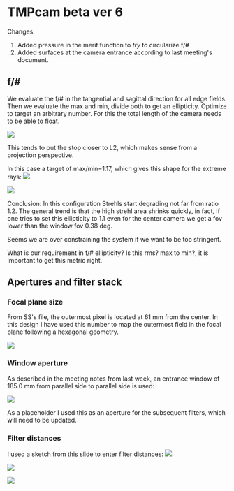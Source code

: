 # TMPcam beta ver 6

 Changes:
1. Added pressure in the merit function to *try* to circularize f/#
2. Added surfaces at the camera entrance according to last meeting's document.

## f/#

We evaluate the f/# in the tangential and sagittal direction for all
edge fields. Then we evaluate the max and min, divide both to get an ellipticity.
Optimize to target an arbitrary number. For this the total length of the
camera needs to be able to float.

![](3DLayout/layout_cam_01.jpg)

This tends to put the stop closer to L2, which makes sense from a projection
perspective.

In this case a target of max/min=1.17, which gives this shape for the extreme
rays:
![](Footprints/L3cam1.png)

![](img/fnumber_uniformity.png)

Conclusion: In this configuration Strehls start degrading not far from ratio 1.2.
The general trend is that the high strehl area shrinks quickly, in fact, if one
tries to set this ellipticity to 1.1 even for the center camera we get a fov
lower than the window fov 0.38 deg.

Seems we are over constraining the system if we want to be too stringent.

What is our requirement in f/# ellipticity? Is this rms? max to min?,
it is important to get this metric right.

## Apertures and filter stack

### Focal plane size
From SS's file, the outermost pixel is located at 61 mm from the center. In
this design I have used this number to map the outermost field in the focal plane
 following a hexagonal geometry.

![](entrance_apertures/focal_plane.png)

### Window aperture

As described in the meeting notes from last week,  an entrance window of
 185.0 mm from parallel side to parallel side is used:

![](entrance_apertures/window.png)

As a placeholder I used this as an aperture for the subsequent filters, which
will need to be updated.

### Filter distances

I used a sketch from this slide to enter filter distances:
![](img/filter_stack.png)

![](img/filter_stack1.png)

![](Footprints/window_front.png)
